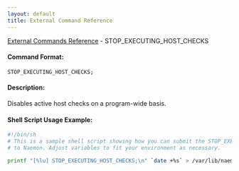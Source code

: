 ```yaml
---
layout: default
title: External Command Reference
---
```


<!--
************************************************
* AUTO GENERATED PAGE - USE ./update SCRIPT
************************************************
-->

<span class="glyphicon glyphicon-arrow-up"></span><a href="index.html"> External Commands Reference</a> - STOP_EXECUTING_HOST_CHECKS<br>

#### Command Format:

`STOP_EXECUTING_HOST_CHECKS;`

#### Description:

Disables active host checks on a program-wide basis.

#### Shell Script Usage Example:

```sh
#!/bin/sh
# This is a sample shell script showing how you can submit the STOP_EXECUTING_HOST_CHECKS command
# to Naemon. Adjust variables to fit your environment as necessary.

printf "[%lu] STOP_EXECUTING_HOST_CHECKS;\n" `date +%s` > /var/lib/naemon/naemon.cmd
```
